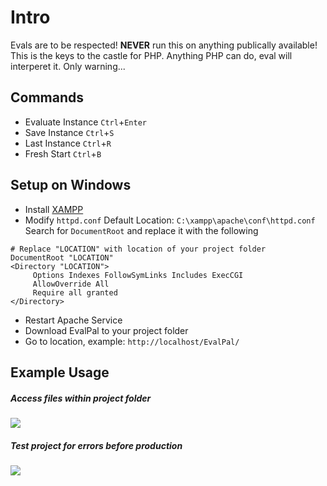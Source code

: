 # Intro

Evals are to be respected! **NEVER** run this on anything publically available! This is the keys to the castle for PHP. Anything PHP can do, eval will interperet it. Only warning...

## Commands

- Evaluate Instance `Ctrl`+`Enter`
- Save Instance `Ctrl`+`S`
- Last Instance `Ctrl`+`R`
- Fresh Start `Ctrl`+`B`

## Setup on Windows

- Install [XAMPP](https://www.apachefriends.org/)
- Modify `httpd.conf`
  Default Location: `C:\xampp\apache\conf\httpd.conf`
  Search for `DocumentRoot` and replace it with the following

```
# Replace "LOCATION" with location of your project folder
DocumentRoot "LOCATION"
<Directory "LOCATION">
     Options Indexes FollowSymLinks Includes ExecCGI
     AllowOverride All
     Require all granted
</Directory>
```

- Restart Apache Service
- Download EvalPal to your project folder
- Go to location, example: `http://localhost/EvalPal/`

## Example Usage

##### Access files within project folder

![](https://i.imgur.com/E90Mklm.png)

##### Test project for errors before production

![](https://i.imgur.com/FufXyZd.png)
